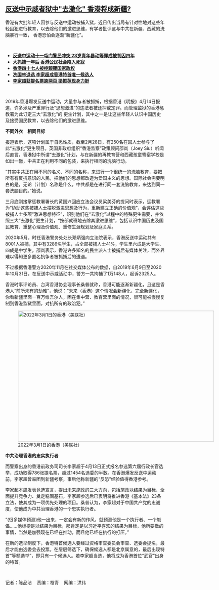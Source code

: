 <!--1649973188000-->
[反送中示威者狱中"去激化"   香港将成新疆?](https://www.rfa.org/mandarin/yataibaodao/gangtai/cm-04142022105448.html)
------

<p>香港有大批年轻人因参与反送中运动被捕入狱，近日传出当局有针对性地对这些年轻囚犯进行教育，以去除他们的激进思维，有学者批评这与中共在新疆、西藏的洗脑暴行一致， 香港恐怕会逐渐“新疆化”。</p><p><br/></p><ul><li><a href="https://www.rfa.org/mandarin/Xinwen/wul0308b-03082022035401.html"><strong>反送中运动十一屯门警民冲突 23岁青年暴动等罪成被判囚四年</strong></a></li><li><strong><a href="https://www.rfa.org/mandarin/yataibaodao/gangtai/al2-03012022114023.html">大抓捕一年后 香港公民社会陷入死寂</a></strong></li><li><strong><a href="https://www.rfa.org/mandarin/yataibaodao/gangtai/cl-03012021112912.html">香港四十七人被控颠覆国家政权</a></strong></li><li><a href="https://www.rfa.org/mandarin/Xinwen/3-04142022105125.html"><strong>冼国林退选 李家超成香港特首唯一候选人</strong></a></li><li><strong><a href="https://www.rfa.org/mandarin/Xinwen/6-04102022165226.html">李家超获提名票逾两百 梁振英现身力挺</a></strong><strong><a href="https://www.rfa.org/mandarin/Xinwen/6-04092022161818.html"></a></strong></li></ul><p><br/></p><p>2019年香港爆发反送中运动，大量参与者被抓捕，根据香港《明报》4月14日报道，许多涉及严重罪行及“思想激进”的违法者被还押或定罪。而管理监狱的香港惩教署为此订定三大“去激化”的 更生计划，其中之一是让这些年轻人认识中国历史及接受国民教育，以去除他们的激进思维。</p><p><strong>不同外衣　相同目标</strong></p><p>报道表示，这项计划属于自愿性质，截至2月28日，有250名在囚人士参与了此“去激化”更生项目。英国非政府组织“香港监察”政策顾问邵岚（Joey Siu）听闻后直言，香港狱中所谓“去激化”计划，与在新疆的再教育营和西藏孩童寄宿学校是如出一辙，中共正在利用不同的包装，来执行相同的洗脑行动。</p><p>“其实中共正在用不同的名义、不同的名称，来进行一个很统一的洗脑教育，要把所有有反抗意识的人民，把他们的思想都改造为爱国主义的思想。国际社会需要明白的是，无论（计划）名称是什么，中共都是在进行同一套洗脑教育，来达到同一套洗脑目的。”她说。</p><p>三月底刚接掌惩教署署长的黄国兴回应立法会议员梁美芬的提问时表示，惩教署为“协助这些被捕人士摆脱激进思想及行为，重新建立正确的价值观”，会评估这些被捕人士多项“激进思想特征”，识别他们在“去激化”过程中的特殊更生需要，并依照三大“去激化”更生计划，“按部就班地去除其激进思维”，包括认识中国历史及国民教育、重整心理及价值观、重修生涯规划及家庭关系。</p><p>2020年5月，时任香港警务处处长邓炳强向立法院表示，香港反送中运动共有8001人被捕，其中有3286名学生，占全部被捕人士41%，学生里六成是大学生、四成是中学生。邵岚表示，香港许多知名的民主派人士被捕后有媒体关注，而外界难以得知更多匿名抗争者被抓捕后的遭遇。</p><p>不过根据香港警方2020年11月在社交媒体公布的数据，自2019年6月9日至2020年10月31日，在反送中示威活动中，警方一共拘捕了1万148人，起诉2325人。</p><p>香港时事评论员、台湾香港协会理事长桑普就称，香港可能逐渐新疆化，且这是香港人“前所未有的劫难”，他说：“未来（香港）这个情况会新疆化，完全新疆化，你看新疆里面一百万维吾尔人，困在集中营、教育营里面的情况，很可能被慢慢复制到香港监狱里面，对抗所有的政治犯。”</p><p><figure class="image-richtext image-inline captioned" style="width:620px;"><img alt="2022年3月1日的香港（美联社）" height="413" src="https://www.rfa.org/mandarin/yataibaodao/gangtai/cm-04142022105448.html/cm0412a.jpg/@@images/6b4f7d1d-e9e1-44b7-b201-61704198ac24.jpeg" title="cm0412a.jpg" width="620"/><figcaption class="image-caption">2022年3月1日的香港（美联社）</figcaption><small></small></figure></p><p><strong>中共治理香港的忠实执行者</strong></p><p>而警察出身的香港前政务司司长李家超于4月13日正式报名参选第六届行政长官选举，成功取得786张提名票，超过1454名选委的半数。在香港爆发反送中运动前，李家超曾率团到新疆考察，事后他称新疆的“反恐”经验值得香港参考。</p><p>李家超本周发表竞选宣言，提出未来施政的三大方向，包括施政以结果为目标、全面提升竞争力、奠定稳固基石，李家超参选后已表明将推进香港《基本法》23条立法，使其成为一项优先处理的项目。桑普认为，李家超对于中国共产党的忠诚度，使他成为中共治理香港的一个忠实执行者。</p><p>“(很多媒体预测)他一出来，一定会有新的作风，就预测他是一个执行者、一个魁儡……他标榜是以结果为目标，那肯定是以习近平喜欢的结果为目标，他所要做的事情，当然是加强现在已经在推动，而且他已经在执行的打压。”</p><p>在新的选举制度下，香港特首候选人要经过资格审查委员会审查、选委会提名，最后才能由选委会去投票。在层层筛选下，确保候选人都是北京属意的，最后出现特首“等额选举”，即只有一个候选人。若李家超当选，他将成为香港首位“武官”出身的特首。</p><p><br/></p><p>记者：陈品洁    责编：梒青    网编：洪伟</p>
